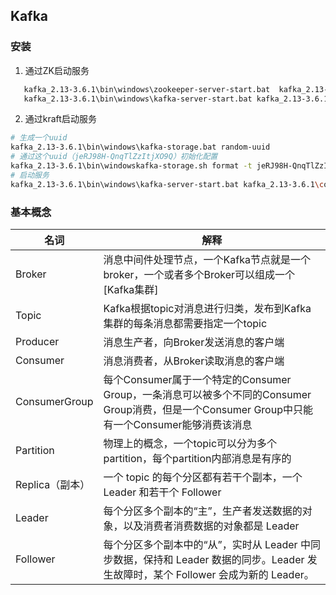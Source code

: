 ## Kafka

### 安装

1. 通过ZK启动服务
```bash
   kafka_2.13-3.6.1\bin\windows\zookeeper-server-start.bat  kafka_2.13-3.6.1\config\zookeeper.properties
   kafka_2.13-3.6.1\bin\windows\kafka-server-start.bat kafka_2.13-3.6.1\config\server.properties
  ```
2. 通过kraft启动服务
```bash
# 生成一个uuid
kafka_2.13-3.6.1\bin\windows\kafka-storage.bat random-uuid
# 通过这个uuid（jeRJ98H-QnqTlZzItjXO9Q）初始化配置 
kafka_2.13-3.6.1\bin\windowskafka-storage.sh format -t jeRJ98H-QnqTlZzItjXO9Q -c  kafka_2.13-3.6.1\config\kraft\server.properties
# 启动服务
kafka_2.13-3.6.1\bin\windows\kafka-server-start.bat kafka_2.13-3.6.1\config\kraft\server.properties
  ```
###  基本概念


| 名词            | 解释                                                         |
| --------------- | ------------------------------------------------------------ |
| Broker          | 消息中间件处理节点，一个Kafka节点就是一个broker，一个或者多个Broker可以组成一个[Kafka集群] |
| Topic           | Kafka根据topic对消息进行归类，发布到Kafka集群的每条消息都需要指定一个topic |
| Producer        | 消息生产者，向Broker发送消息的客户端                         |
| Consumer        | 消息消费者，从Broker读取消息的客户端                         |
| ConsumerGroup   | 每个Consumer属于一个特定的Consumer Group，一条消息可以被多个不同的Consumer Group消费，但是一个Consumer Group中只能有一个Consumer能够消费该消息 |
| Partition       | 物理上的概念，一个topic可以分为多个partition，每个partition内部消息是有序的 |
| Replica（副本） | 一个 topic 的每个分区都有若干个副本，一个 Leader 和若干个 Follower |
| Leader          | 每个分区多个副本的“主”，生产者发送数据的对象，以及消费者消费数据的对象都是 Leader |
| Follower        | 每个分区多个副本中的“从”，实时从 Leader 中同步数据，保持和 Leader 数据的同步。Leader 发生故障时，某个 Follower 会成为新的 Leader。 |



